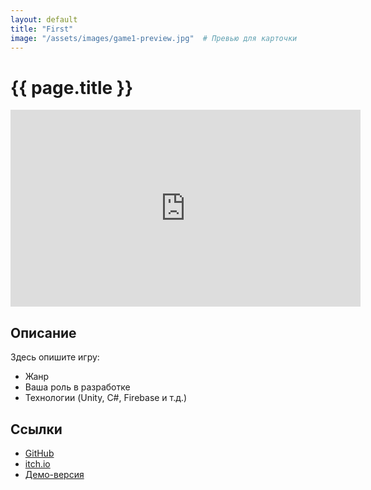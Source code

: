 ```yaml
---
layout: default
title: "First"
image: "/assets/images/game1-preview.jpg"  # Превью для карточки
---
```


# {{ page.title }}

<iframe 
  width="560" 
  height="315" 
  src="https://www.youtube.com/embed/ВАШ_ID_ВИДЕО" 
  frameborder="0" 
  allowfullscreen>
</iframe>

## Описание  
Здесь опишите игру:  
- Жанр  
- Ваша роль в разработке  
- Технологии (Unity, C#, Firebase и т.д.)  

## Ссылки  
- [GitHub](https://github.com/ваш-ник/репозиторий)  
- [itch.io](https://ваш-ник.itch.io/игра)  
- [Демо-версия](https://example.com)  
